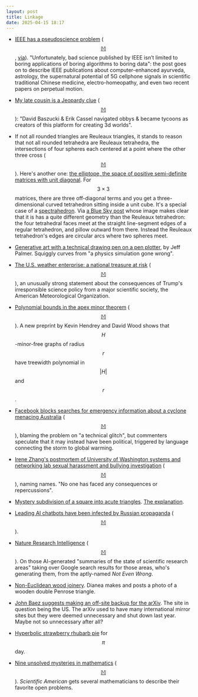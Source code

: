```yaml
---
layout: post
title: Linkage
date: 2025-04-15 18:17
---
```

* [IEEE has a pseudoscience problem](https://deevybee.blogspot.com/2025/02/ieee-has-pseudoscience-problem.html) <span style="white-space:nowrap">([$$\mathbb{M}$$](https://mathstodon.xyz/@11011110/114088952779078296),</span> [via](https://retractionwatch.com/2025/03/01/weekend-reads-same-data-opposite-conclusions-death-by-ax-plastics-in-your-brain/)). "Unfortunately, bad science published by IEEE isn’t limited to boring applications of boring algorithms to boring data": the post goes on to describe IEEE publications about computer-enhanced ayurveda, astrology, the supernatural potential of 5G cellphone signals in scientific traditional Chinese medicine, electro-homeopathy, and even two recent papers on perpetual motion.

* [My late cousin is a Jeopardy clue](https://bsky.app/profile/bloxynews.inf) <span style="white-space:nowrap">([$$\mathbb{M}$$](https://mathstodon.xyz/@11011110/114095830281862017)):</span> "David Baszucki & Erik Cassel navigated obbys & became tycoons as creators of this platform for creating 3d worlds".

* If not all rounded triangles are Reuleaux triangles, it stands to reason that not all rounded tetrahedra are Reuleaux tetrahedra, the intersections of four spheres each centered at a point where the other three cross <span style="white-space:nowrap">([$$\mathbb{M}$$](https://mathstodon.xyz/@11011110/114102065591071637)).</span> Here's another one: [the elliptope, the space of positive semi-definite matrices with unit diagonal](https://franknielsen.github.io/elliptope/index.html). For $$3\times 3$$ matrices, there are three off-diagonal terms and you get a three-dimensional curved tetrahedron sitting inside a unit cube. It's a special case of a [spectrahedron](https://en.wikipedia.org/wiki/Spectrahedron). Via [a Blue Sky post](https://web-cdn.bsky.app/profile/bbolker.bsky.social/post/3lakemxuvf22z) whose image makes clear that it is has a quite different geometry than the Reuleaux tetrahedron: the four tetrahedral faces meet at the straight line-segment edges of a regular tetrahedron, and pillow outward from there. Instead the Reuleaux tetrahedron's edges are circular arcs where two spheres meet.

* [Generative art with a technical drawing pen on a pen plotter](https://genart.social/@jeffpalmer/114071642889652156), by Jeff Palmer. Squiggly curves from "a physics simulation gone wrong".

* [The U.S. weather enterprise: a national treasure at risk](https://www.ametsoc.org/ams/about-ams/ams-statements/statements-of-the-ams-in-force/the-u-s-weather-enterprise-a-national-treasure-at-risk/) <span style="white-space:nowrap">([$$\mathbb{M}$$](https://fediscience.org/@petergleick/114099630357954183)),</span> an unusually strong statement about the consequences of Trump's irresponsible science policy from a major scientific society, the American Meteorological Organization.

* [Polynomial bounds in the apex minor theorem](https://arxiv.org/abs/2503.04228) <span style="white-space:nowrap">([$$\mathbb{M}$$](https://mathstodon.xyz/@DavidWood/114118783822228986)).</span> A new preprint by Kevin Hendrey and David Wood shows that <span style="white-space:nowrap">$$H$$-minor-free</span> graphs of radius $$r$$ have treewidth polynomial in $$\vert H\vert$$ <span style="white-space:nowrap">and $$r$$.</span>

* [Facebook blocks searches for emergency information about a cyclone menacing Australia](https://www.abc.net.au/news/2025-03-05/meta-blocked-facebook-searches-cyclone-alfred/105013014) <span style="white-space:nowrap">([$$\mathbb{M}$$](https://mathstodon.xyz/@gregeganSF/114110016355554711)),</span> blaming the problem on "a technical glitch", but commenters speculate that it may instead have been political, triggered by language connecting the storm to global warming.

* [Irene Zhang's postmortem of University of Washington systems and networking lab sexual harassment and bullying investigation](https://irenezhang.net/blog/2025/03/04/uw-harassment.html) <span style="white-space:nowrap">([$$\mathbb{M}$$](https://discuss.systems/@irene/114107367744329151)),</span> naming names. "No one has faced any consequences or repercussions".

* [Mystery subdivision of a square into acute triangles](https://mamot.fr/@mickaellaunay/114126744874735230). [The explanation](https://community.wolfram.com/groups/-/m/t/3408096).

* [Leading AI chatbots have been infected by Russian propaganda](https://www.newsguardrealitycheck.com/p/a-well-funded-moscow-based-global) <span style="white-space:nowrap">([$$\mathbb{M}$$](https://mathstodon.xyz/@johncarlosbaez/114138940908303927)).</span>

* [Nature Research Intelligence](https://www.math.columbia.edu/~woit/wordpress/?p=14355) <span style="white-space:nowrap">([$$\mathbb{M}$$](https://mathstodon.xyz/@11011110/114145149117650334)).</span> On those AI-generated "summaries of the state of scientific research areas" taking over Google search results for those areas, who's generating them, from the aptly-named _Not Even Wrong_.

* [Non-Euclidean wood joinery](https://lgbtqia.space/@dianea/114146843661296537). Dianea makes and posts a photo of a wooden double Penrose triangle.

* [John Baez suggests making an off-site backup for the arXiv](https://mathstodon.xyz/@johncarlosbaez/114157830158526572). The site in question being the US. The arXiv used to have many international mirror sites but they were deemed unnecessary and shut down last year. Maybe not so unnecessary after all?

* [Hyperbolic strawberry rhubarb pie](https://mastodon.social/@oschene/114161129179628911) for $$\pi$$ day.

* [Nine unsolved mysteries in mathematics](https://www.scientificamerican.com/article/9-unsolved-mysteries-in-mathematics/) <span style="white-space:nowrap">([$$\mathbb{M}$$](https://mathstodon.xyz/@Ianagol/114150346733648537)).</span> _Scientific American_ gets several mathematicians to describe their favorite open problems.